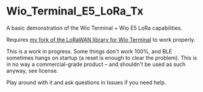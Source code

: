 # Wio_Terminal_E5_LoRa_Tx

A basic demonstration of the Wio Terminal + Wio E5 LoRa capabilities.

Requires [my fork of the LoRaWAN library for Wio Terminal](https://github.com/Kongduino/WioE5_LoRaWAN) to work properly.

This is a work in progress. Some things don't work 100%, and BLE sometimes hangs on startup (a reset is enough to clear the problem). This is in no way a commercial-grade product – and shouldn't be used as such anyway, see license.

Play around with it and ask questions in Issues if you need help.